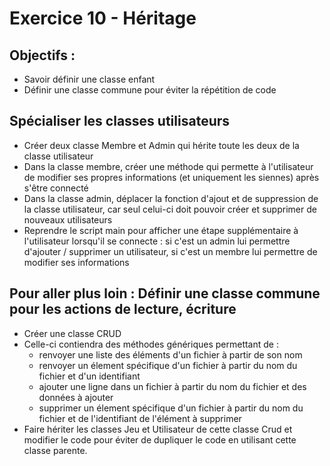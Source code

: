 # Exercice 10 - Héritage

## Objectifs : 
* Savoir définir une classe enfant 
* Définir une classe commune pour éviter la répétition de code

## Spécialiser les classes utilisateurs
* Créer deux classe Membre et Admin qui hérite toute les deux de la classe utilisateur
* Dans la classe membre, créer une méthode qui permette à l'utilisateur de modifier ses propres informations (et uniquement les siennes) après s'être connecté
* Dans la classe admin, déplacer la fonction d'ajout et de suppression de la classe utilisateur, car seul celui-ci doit pouvoir créer et supprimer de nouveaux utilisateurs
* Reprendre le script main pour afficher une étape supplémentaire à l'utilisateur lorsqu'il se connecte : si c'est un admin lui permettre d'ajouter / supprimer un utilisateur, si c'est un membre lui permettre de modifier ses informations

## Pour aller plus loin : Définir une classe commune pour les actions de lecture, écriture

* Créer une classe CRUD 
* Celle-ci contiendra des méthodes génériques permettant de : 
    * renvoyer une liste des éléments d'un fichier à partir de son nom
    * renvoyer un élement spécifique d'un fichier à partir du nom du fichier et d'un identifiant
    * ajouter une ligne dans un fichier à partir du nom du fichier et des données à ajouter
    * supprimer un élement spécifique d'un fichier à partir du nom du fichier et de l'identifiant de l'élément à supprimer
* Faire hériter les classes Jeu et Utilisateur de cette classe Crud et modifier le code pour éviter de dupliquer le code en utilisant cette classe parente.

